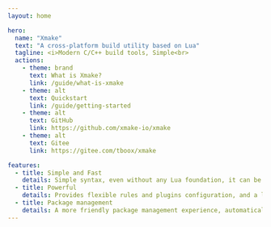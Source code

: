 ```yaml
---
layout: home

hero:
  name: "Xmake"
  text: "A cross-platform build utility based on Lua"
  tagline: <i>Modern C/C++ build tools, Simple<br>
  actions:
    - theme: brand
      text: What is Xmake?
      link: /guide/what-is-xmake
    - theme: alt
      text: Quickstart
      link: /guide/getting-started
    - theme: alt
      text: GitHub
      link: https://github.com/xmake-io/xmake
    - theme: alt
      text: Gitee
      link: https://gitee.com/tboox/xmake

features:
  - title: Simple and Fast
    details: Simple syntax, even without any Lua foundation, it can be quickly configured and used. Efficient and fast build performance, built-in cache, parallel build and other optimization features
  - title: Powerful
    details: Provides flexible rules and plugins configuration, and a lot of extension modules. Built-in remote compilation, distributed compilation, multi-language mixed compilation, project file generation and other functions.
  - title: Package management
    details: A more friendly package management experience, automatically pulling and integrating C/C++ dependency packages and toolchains. Supports self-built repositories, cloud pre-compilation acceleration, and seamless integration with Conan/Vcpkg.
---
```


